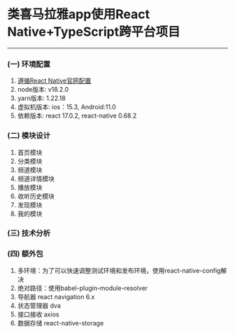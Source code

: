 # 类喜马拉雅app使用React Native+TypeScript跨平台项目
---
### (一) 环境配置 
1. [遵循React Native官网配置](https://www.react-native.cn/docs/environment-setup)
2. node版本: v18.2.0
3. yarn版本: 1.22.18
4. 虚拟机版本: ios：15.3, Android:11.0
5. 依赖版本: react 17.0.2, react-native 0.68.2
### (二) 模块设计
1. 首页模块
2. 分类模块
3. 频道模块
4. 频道详情模块
5. 播放模块
6. 收听历史模块
7. 发现模块
8. 我的模块
### (三) 技术分析
### (四) 额外包
1. 多环境：为了可以快速调整测试环境和发布环境，使用react-native-config解决
2. 绝对路径：使用babel-plugin-module-resolver
3. 导航器 react navigation 6.x
4. 状态管理器 dva
5. 接口接收 axios
6. 数据存储 react-native-storage
